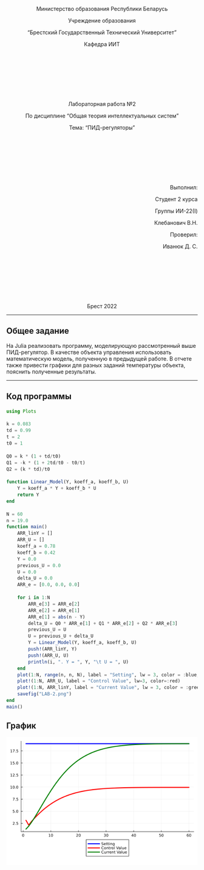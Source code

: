 <p style="text-align: center;">Министерство образования Республики Беларусь</p>
<p style="text-align: center;">Учреждение образования</p>
<p style="text-align: center;">“Брестский Государственный Технический Университет”</p>
<p style="text-align: center;">Кафедра ИИТ</p>
<div style="margin-bottom: 10em;"></div>
<p style="text-align: center;">Лабораторная работа №2</p>
<p style="text-align: center;">По дисциплине “Общая теория интеллектуальных систем”</p>
<p style="text-align: center;">Тема: “ПИД-регуляторы”</p>
<div style="margin-bottom: 10em;"></div>
<p style="text-align: right;">Выполнил:</p>
<p style="text-align: right;">Студент 2 курса</p>
<p style="text-align: right;">Группы ИИ-22(I)</p>
<p style="text-align: right;">Клебанович В.Н.</p>
<p style="text-align: right;">Проверил:</p>
<p style="text-align: right;">Иванюк Д. С.</p>
<div style="margin-bottom: 10em;"></div>
<p style="text-align: center;">Брест 2022</p>

---
## Общее задание ##
На Julia реализовать программу, моделирующую рассмотренный выше ПИД-регулятор.  В качестве объекта управления использовать математическую модель, полученную в предыдущей работе.
В отчете также привести графики для разных заданий температуры объекта, пояснить полученные результаты.

---
## Код программы ##


``` julia
using Plots

k = 0.083
td = 0.99
t = 2
t0 = 1

Q0 = k * (1 + td/t0)
Q1 = -k * (1 + 2td/t0 - t0/t)
Q2 = (k * td)/t0

function Linear_Model(Y, koeff_a, koeff_b, U)
    Y = koeff_a * Y + koeff_b * U
    return Y
end

N = 60
n = 19.0
function main()
    ARR_linY = []
    ARR_U = []
    koeff_a = 0.78
    koeff_b = 0.42
    Y = 0.0
    previous_U = 0.0 
    U = 0.0
    delta_U = 0.0
    ARR_e = [0.0, 0.0, 0.0]

    for i in 1:N
        ARR_e[3] = ARR_e[2] 
        ARR_e[2] = ARR_e[1]
        ARR_e[1] = abs(n - Y)
        delta_U = Q0 * ARR_e[1] + Q1 * ARR_e[2] + Q2 * ARR_e[3]
        previous_U = U
        U = previous_U + delta_U
        Y = Linear_Model(Y, koeff_a, koeff_b, U)
        push!(ARR_linY, Y)
        push!(ARR_U, U)
        println(i, ". Y = ", Y, "\t U = ", U)
    end
    plot(1:N, range(n, n, N), label = "Setting", lw = 3, color = :blue, legend = :outerbottom)
    plot!(1:N, ARR_U, label = "Control Value", lw=3, color=:red)
    plot!(1:N, ARR_linY, label = "Current Value", lw = 3, color = :green)
    savefig("LAB-2.png")
end
main()
```
## График ##

![график](/trunk/ii02208/task_2/doc/LAB-2.png)
